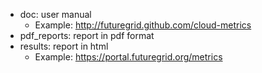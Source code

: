 - doc: user manual
   - Example: http://futuregrid.github.com/cloud-metrics
- pdf_reports: report in pdf format  
- results: report in html
   - Example: https://portal.futuregrid.org/metrics
